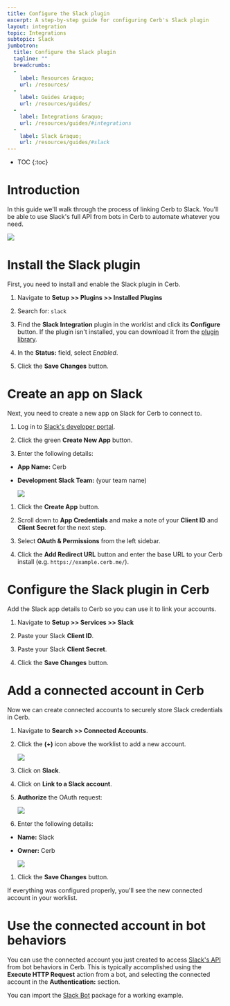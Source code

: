 ```yaml
---
title: Configure the Slack plugin
excerpt: A step-by-step guide for configuring Cerb's Slack plugin
layout: integration
topic: Integrations
subtopic: Slack
jumbotron:
  title: Configure the Slack plugin
  tagline: ""
  breadcrumbs:
  -
    label: Resources &raquo;
    url: /resources/
  -
    label: Guides &raquo;
    url: /resources/guides/
  -
    label: Integrations &raquo;
    url: /resources/guides/#integrations
  -
    label: Slack &raquo;
    url: /resources/guides/#slack
---
```


* TOC
{:toc}

# Introduction

In this guide we'll walk through the process of linking Cerb to Slack. You'll be able to use Slack's full API from bots in Cerb to automate whatever you need.

<div class="cerb-screenshot">
<img src="/assets/images/guides/slack/plugin/cerb-and-slack.png" class="screenshot">
</div>

# Install the Slack plugin

First, you need to install and enable the Slack plugin in Cerb.

1. Navigate to **Setup >> Plugins >> Installed Plugins**

1. Search for: `slack`

1. Find the **Slack Integration** plugin in the worklist and click its **Configure** button.  If the plugin isn't installed, you can download it from the [plugin library](/docs/plugins#library).

1. In the **Status:** field, select _Enabled_.

1. Click the **Save Changes** button.

# Create an app on Slack

Next, you need to create a new app on Slack for Cerb to connect to.

1. Log in to [Slack's developer portal](https://api.slack.com/apps).

1. Click the green **Create New App** button.

1. Enter the following details:
- **App Name:** Cerb
- **Development Slack Team:** (your team name)

	<div class="cerb-screenshot">
	<img src="/assets/images/guides/slack/plugin/slack-new-app.png" class="screenshot">
	</div>

1. Click the **Create App** button.

1. Scroll down to **App Credentials** and make a note of your **Client ID** and **Client Secret** for the next step.

1. Select **OAuth & Permissions** from the left sidebar.

1. Click the **Add Redirect URL** button and enter the base URL to your Cerb install (e.g. `https://example.cerb.me/`).

# Configure the Slack plugin in Cerb

Add the Slack app details to Cerb so you can use it to link your accounts.

1. Navigate to **Setup >> Services >> Slack**

1. Paste your Slack **Client ID**.

1. Paste your Slack **Client Secret**.

1. Click the **Save Changes** button.

# Add a connected account in Cerb

Now we can create connected accounts to securely store Slack credentials in Cerb.

1. Navigate to **Search >> Connected Accounts**.

1. Click the **(+)** icon above the worklist to add a new account.
    <div class="cerb-screenshot">
    <img src="/assets/images/guides/common/new-connected-account.png" class="screenshot">
    </div>

1. Click on **Slack**.

1. Click on **Link to a Slack account**.

1. **Authorize** the OAuth request:

    <div class="cerb-screenshot">
    <img src="/assets/images/guides/slack/plugin/oauth-approve.png" class="screenshot">
    </div>

1. Enter the following details:
- **Name:** Slack
- **Owner:** Cerb

    <div class="cerb-screenshot">
    <img src="/assets/images/guides/slack/plugin/connected-account.png" class="screenshot">
    </div>

1. Click the **Save Changes** button.

If everything was configured properly, you'll see the new connected account in your worklist.

# Use the connected account in bot behaviors

You can use the connected account you just created to access [Slack's API](https://api.slack.com/web) from bot behaviors in Cerb.  This is typically accomplished using the **Execute HTTP Request** action from a bot, and selecting the connected account in the **Authentication:** section.

You can import the [Slack Bot](/packages/slack-bot/) package for a working example.